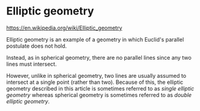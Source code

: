 # Elliptic geometry

https://en.wikipedia.org/wiki/Elliptic_geometry

Elliptic geometry is an example of a geometry in which Euclid's parallel postulate does not hold.

Instead, as in spherical geometry, there are no parallel lines since any two lines must intersect.

However, unlike in spherical geometry, two lines are usually assumed to intersect at a single point (rather than two). Because of this, the elliptic geometry described in this article is sometimes referred to as *single elliptic geometry* whereas spherical geometry is sometimes referred to as *double elliptic geometry*.
